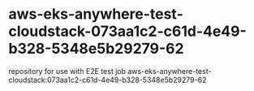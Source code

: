 # aws-eks-anywhere-test-cloudstack-073aa1c2-c61d-4e49-b328-5348e5b29279-62
repository for use with E2E test job aws-eks-anywhere-test-cloudstack:073aa1c2-c61d-4e49-b328-5348e5b29279-62
